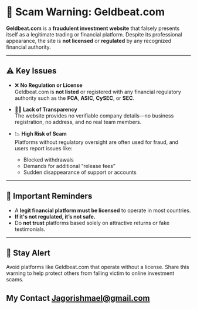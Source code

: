 # 🚨 Scam Warning: Geldbeat.com

**Geldbeat.com** is a **fraudulent investment website** that falsely presents itself as a legitimate trading or financial platform. Despite its professional appearance, the site is **not licensed** or **regulated** by any recognized financial authority.

---

## ⚠️ Key Issues

- ❌ **No Regulation or License**  
  Geldbeat.com is **not listed** or registered with any financial regulatory authority such as the **FCA**, **ASIC**, **CySEC**, or **SEC**.

- 🕵️‍♂️ **Lack of Transparency**  
  The website provides no verifiable company details—no business registration, no address, and no real team members.

- 📉 **High Risk of Scam**  
  Platforms without regulatory oversight are often used for fraud, and users report issues like:
  - Blocked withdrawals  
  - Demands for additional “release fees”  
  - Sudden disappearance of support or accounts

---

## 🧠 Important Reminders

- A **legit financial platform must be licensed** to operate in most countries.
- **If it's not regulated, it’s not safe.**
- Do **not trust** platforms based solely on attractive returns or fake testimonials.

---

## 🔗 Stay Alert

Avoid platforms like Geldbeat.com that operate without a license. Share this warning to help protect others from falling victim to online investment scams.

## My Contact Jagorishmael@gmail.com

